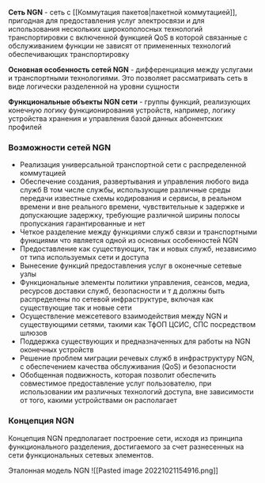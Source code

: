 **Сеть NGN** - сеть с [[Коммутация пакетов|пакетной коммутацией]], пригодная для предоставления услуг электросвязи и для использования нескольких широкополосных технологий транспортировки с включенной функцией QoS в которой связанные
с обслуживанием функции не зависят от примененных технологий обеспечивающих транспортировку

**Основная особенность сетей NGN** - дифференциация между услугами и транспортными технологиями. Это позволяет рассматривать сеть в виде логически разделенной на уровни сущности

**Функциональные объекты NGN сети** - группы функций, реализующих конечную логику функционирования устройств, например, логику устройства хранения и управления базой данных абонентских профилей

### Возможности сетей NGN
- Реализация универсальной транспортной сети с распределенной коммутацией
- Обеспечение создания, развертывания и управления любого вида служб 
  В том числе службы, использующие различные среды передачи известные схемы кодирования и сервисы, в реальном времени и вне реального времени, чувствительные к задержке и допускающие задержку, требующие различной ширины полосы пропускания гарантированные и нет
- Четкое разделение между функциями служб связи и транспортными функциями что является одной из основных особенностей NGN
- Предоставление как существующих, так и новых служб, независимо от типа используемых сети и доступа
- Вынесение функций предоставления услуг в оконечные сетевые узлы
- Функциональные элементы политики управления, сеансов, медиа, ресурсов доставки служб, безопасности и т д должны быть распределены по сетевой инфраструктуре, включая как существующие так и новые сети
- Осуществление межсетевого взаимодействия между NGN и существующими сетями, такими как ТфОП ЦСИС, СПС посредством шлюзов
- Поддержка существующих и предназначенных для работы на NGN оконечных устройств
- Решение проблем миграции речевых служб в инфраструктуру NGN, с обеспечением качества обслуживания (QoS) и безопасности
- Обобщенная подвижность, которая позволит обеспечить совместимое предоставление услуг пользователю, при использовании им различных технологий доступа, вне зависимости от того, какими устройствами он располагает
### Концепция NGN
Концепция NGN предполагает построение сети, исходя из принципа функционального разделения, достигаемого за счет разнесенных на сети функциональных сетевых элементов.

Эталонная модель NGN
![[Pasted image 20221021154916.png]]